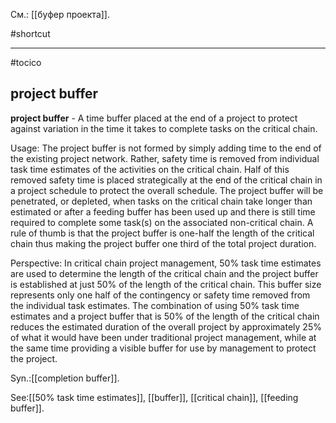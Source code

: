 См.: [[буфер проекта]].

#shortcut




<hr/>

#tocico

## project buffer

<b>project buffer</b> - A time buffer placed at the end of a project to protect against variation in the time it takes to complete tasks on the critical chain.  

 


Usage:  The project buffer is not formed by simply adding time to the end of the existing project network. Rather, safety time is removed from individual task time estimates of the activities on the critical chain. Half of this removed safety time is placed strategically at the end of the critical chain in a project schedule to protect the overall schedule.  The project buffer will be penetrated, or depleted, when tasks on the critical chain take longer than estimated or after a feeding buffer has been used up and there is still time required to complete some task(s) on the associated non-critical chain. 
A rule of thumb is that the project buffer is one-half the length of the critical chain thus making the 
project buffer one third of the total project duration.


Perspective:  In critical chain project management, 50% task time estimates are used to determine the length of the critical chain and the project buffer is established at just 50% of the length of the critical chain.  This buffer size represents only one half of the contingency or safety time removed from the individual task estimates.
The combination of using 50% task time estimates and a project buffer that is 50% of the length of the critical chain reduces the estimated duration of the overall project by approximately 25% of what it would have been under traditional project management, while at the same time providing a visible buffer for use by management to protect the project. 

Syn.:[[completion buffer]].



See:[[50% task time estimates]], [[buffer]], [[critical chain]], [[feeding buffer]].

